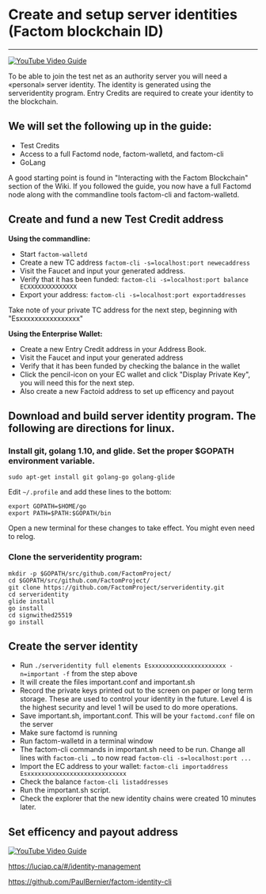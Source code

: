 # Create and setup server identities (Factom blockchain ID)
-------------------------------

[![YouTube Video Guide](http://img.youtube.com/vi/g9FzNtSB7I4/0.jpg)](http://www.youtube.com/watch?v=g9FzNtSB7I4)

To be able to join the test net as an authority server you will need a «personal» server identity. The identity is generated using the serveridentity program. Entry Credits are required to create your identity to the blockchain.

## We will set the following up in the guide: 
- Test Credits
- Access to a full Factomd node, factom-walletd, and factom-cli
- GoLang

A good starting point is found in "Interacting with the Factom Blockchain" section of the Wiki. If you followed the guide, you now have a full Factomd node along with the commandline tools factom-cli and factom-walletd.

## Create and fund a new Test Credit address

**Using the commandline:**

- Start `factom-walletd`
- Create a new TC address `factom-cli -s=localhost:port newecaddress`
- Visit the Faucet and input your generated address.
- Verify that it has been funded: `factom-cli -s=localhost:port balance ECXXXXXXXXXXXXXX`
- Export your address: `factom-cli -s=localhost:port exportaddresses`

Take note of your private TC address for the next step, beginning with "Esxxxxxxxxxxxxxxxx"

**Using the Enterprise Wallet:**

- Create a new Entry Credit address in your Address Book.
- Visit the Faucet and input your generated address
- Verify that it has been funded by checking the balance in the wallet
- Click the pencil-icon on your EC wallet and click "Display Private Key", you will need this for the next step.
- Also create a new Factoid address to set up efficency and payout

## Download and build server identity program. The following are directions for linux.

### Install git, golang 1.10, and glide. Set the proper $GOPATH environment variable.

    sudo apt-get install git golang-go golang-glide
    
Edit `~/.profile` and add these lines to the bottom:

    export GOPATH=$HOME/go
    export PATH=$PATH:$GOPATH/bin
    
Open a new terminal for these changes to take effect. You might even need to relog.

### Clone the serveridentity program:

    mkdir -p $GOPATH/src/github.com/FactomProject/
    cd $GOPATH/src/github.com/FactomProject/
    git clone https://github.com/FactomProject/serveridentity.git
    cd serveridentity
    glide install
    go install
    cd signwithed25519
    go install

## Create the server identity

-  Run `./serveridentity full elements Esxxxxxxxxxxxxxxxxxxxxx -n=important -f` from the step above
- It will create the files important.conf and important.sh
- Record the private keys printed out to the screen on paper or long term storage.  These are used to control your identity in the future. Level 4 is the highest security and level 1 will be used to do more operations.
- Save important.sh, important.conf. This will be your `factomd.conf` file on the server
- Make sure factomd is running
- Run factom-walletd in a terminal window
- The factom-cli commands in important.sh need to be run. Change all lines with `factom-cli …` to now read `factom-cli -s=localhost:port ...`
- Import the EC address to your wallet: `factom-cli importaddress Esxxxxxxxxxxxxxxxxxxxxxxxxxxxx`
- Check the balance `factom-cli listaddresses`
- Run the important.sh script.
- Check the explorer that the new identity chains were created 10 minutes later.

## Set efficency and payout address

[![YouTube Video Guide](http://img.youtube.com/vi/Q9AXt0UHoHM/0.jpg)](http://www.youtube.com/watch?v=Q9AXt0UHoHM)


https://luciap.ca/#/identity-management

https://github.com/PaulBernier/factom-identity-cli

